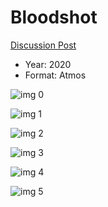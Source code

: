 # Bloodshot

[Discussion Post](https://www.avsforum.com/threads/bass-eq-for-filtered-movies.2995212/post-59405454)

* Year: 2020
* Format: Atmos

![img 0](https://i.imgur.com/9F5Ezkd.jpg)

![img 1](https://i.imgur.com/eSjbJJj.png)

![img 2](https://i.imgur.com/GBhsHTT.jpg)

![img 3](https://i.imgur.com/y0tPUZg.png)

![img 4](https://i.imgur.com/cPN7Aqx.jpg)

![img 5](https://i.imgur.com/Nqnns23.png)

